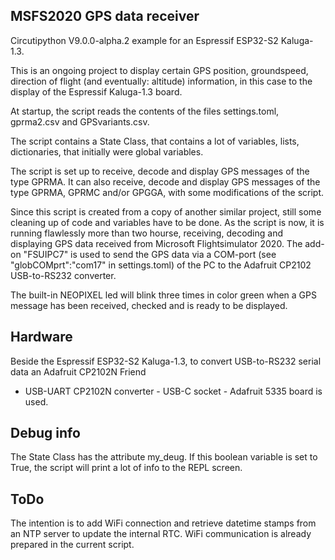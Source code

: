 
## MSFS2020 GPS data receiver

Circutipython V9.0.0-alpha.2 example for an Espressif ESP32-S2 Kaluga-1.3.

This is an ongoing project to display certain GPS position, groundspeed, direction of flight (and eventually: altitude) information,
in this case to the display of the Espressif Kaluga-1.3 board.

At startup, the script reads the contents of the files settings.toml, gprma2.csv and GPSvariants.csv.

The script contains a State Class, that contains a lot of variables, lists, dictionaries, that initially were global variables.

The script is set up to receive, decode and display GPS messages of the type GPRMA. It can also receive, decode and display GPS messages
of the type GPRMA, GPRMC and/or GPGGA, with some modifications of the script.

Since this script is created from a copy of another similar project, still some cleaning up of code and variables have to be done.
As the script is now, it is running flawlessly more than two hourse, receiving, decoding and displaying GPS data received from Microsoft
Flightsimulator 2020. The add-on "FSUIPC7" is used to send the GPS data via a COM-port (see "globCOMprt":"com17" in settings.toml) 
of the PC to the Adafruit CP2102 USB-to-RS232 converter.

The built-in NEOPIXEL led will blink three times in color green when a GPS message has been received, checked and is ready to be displayed.

## Hardware

Beside the Espressif ESP32-S2 Kaluga-1.3, to convert USB-to-RS232 serial data an Adafruit CP2102N Friend
- USB-UART CP2102N converter - USB-C socket - Adafruit 5335 board is used.

## Debug info
The State Class has the attribute my_deug. If this boolean variable is set to True, the script will print a lot of
info to the REPL screen.

## ToDo

The intention is to add WiFi connection and retrieve datetime stamps from an NTP server to update the internal RTC.
WiFi communication is already prepared in the current script.


